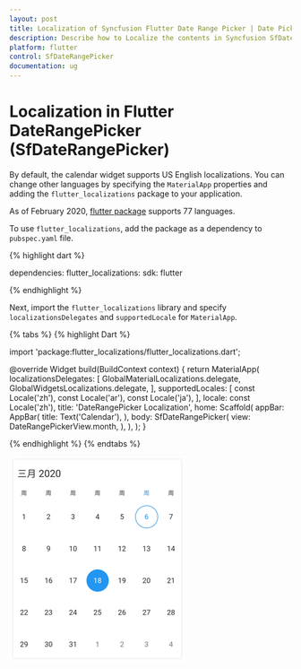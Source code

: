 ```yaml
---
layout: post
title: Localization of Syncfusion Flutter Date Range Picker | Date Picker
description: Describe how to Localize the contents in Syncfusion SfDateRangePicker widget in Flutter | Globalization | Internationalization | Date picker
platform: flutter
control: SfDateRangePicker
documentation: ug
---
```


# Localization in Flutter DateRangePicker (SfDateRangePicker)

By default, the calendar widget supports US English localizations. You can change other languages by specifying the `MaterialApp` properties and adding the `flutter_localizations` package to your application.

As of February 2020, [flutter package](https://flutter.dev/docs/development/accessibility-and-localization/internationalization) supports 77 languages.

To use `flutter_localizations`, add the package as a dependency to `pubspec.yaml` file.

{% highlight dart %}

dependencies:
flutter_localizations:
  sdk: flutter

{% endhighlight %}

Next, import the `flutter_localizations` library and specify `localizationsDelegates` and `supportedLocale` for `MaterialApp`.

{% tabs %}
{% highlight Dart %}

import 'package:flutter_localizations/flutter_localizations.dart';

@override
Widget build(BuildContext context) {
return MaterialApp(
        localizationsDelegates: [
            GlobalMaterialLocalizations.delegate,
            GlobalWidgetsLocalizations.delegate,
      ],
     supportedLocales: [
          const Locale('zh'),
          const Locale('ar'),
          const Locale('ja'),
      ],
      locale: const Locale('zh'),
      title: 'DateRangePicker Localization',
      home: Scaffold(
          appBar: AppBar(
          title: Text('Calendar'),
          ),
          body: SfDateRangePicker(
          view: DateRangePickerView.month,
           ),
       ),
   );
}

{% endhighlight %}
{% endtabs %}

![Localization Date Range Picker](images/localization/localization.png)
